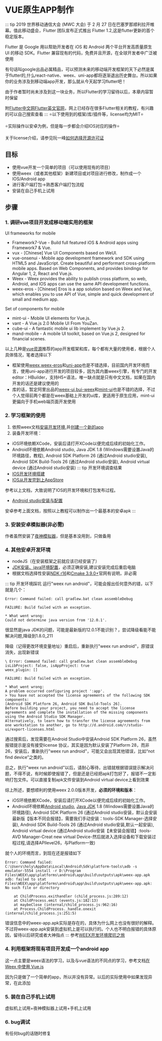 # VUE原生APP制作

::: tip
2019 世界移动通信大会 (MWC 大会) 于 2 月 27 日在巴塞罗那顺利拉开帷幕。值此移动盛会，Flutter 团队宣布正式推出 Flutter 1.2,这是flutter更新的首个稳定版本。

Flutter 是 Google 用以帮助开发者在 iOS 和 Android 两个平台开发高质量原生 UI 的移动 SDK。Flutter 兼容现有的代码，免费并且开源，在全球开发者中广泛被使用

有句话叫google出品必属精品，可以预测未来的移动端开发框架的天下必然是属于flutter的,什么react-native、weex、uni-app都将逐渐退出历史舞台。所以如果你的业务涉及到移动端app开发，那么就从今天起学习flutter吧！

由于作者暂时尚未涉及到这一块业务，所以Flutter的学习留待以后，本章内容暂时保留

附[Flutter中文网](https://flutter-io.cn/)[Flutter英文官网](https://flutter.dev/)，网上已经存在很多Flutter相关的教程，有兴趣的可以自己搜索查看
:::
⭐以下使用到的框架/库/插件等，license均为MIT⭐

⭐实际操作以安卓为例，但是每一步都会介绍IOS对应的操作⭐

关于license介绍，请参见阮一峰[如何选择开源许可证](http://www.ruanyifeng.com/blog/2011/05/how_to_choose_free_software_licenses.html)

## 目标

+ 使用vue开发一个简单的项目（可以使用现有的项目）
+ 使用weex（或者其他框架）新建项目或对项目进行修改，制作成一个IOS/Android app
+ 进行客户端打包->熟悉客户端打包流程
+ 安装在自己手机上试用

## 步骤

### 1. 调研vue项目开发成移动端实用的框架

UI frameworks for mobile

+ Framework7-Vue - Build full featured iOS & Android apps using Framework7 & Vue.
+ vux - [Chinese] Vue UI Components based on WeUI.
+ vue-onsenui - Mobile app development framework and SDK using HTML5 and JavaScript. Create beautiful and performant cross-platform mobile apps. Based on Web Components, and provides bindings for Angular 1, 2, React and Vue.js.
+ Weex - Weex provides the ability to publish cross platform, so web, Android, and IOS apps can use the same API development functions.
+ weex-eros - [Chinese] Eros is a app solution based on Weex and Vue, which enables you to use API of Vue, simple and quick development of small and medium app.

Set of components for mobile

+ mint-ui - Mobile UI elements for Vue.js.
+ vant - A Vue.js 2.0 Mobile UI From YouZan.
+ cube-ui - A fantastic mobile ui lib implement by Vue.js 2.
+ mand-mobile - A mobile UI toolkit, based on Vue.js 2, designed for financial scenes.

以上几种是[vue资源](https://github.com/vuejs/awesome-vue#mobile)推荐的app开发框架和库，每个都有大量的使用者，根据个人具体情况，笔者选择以下

+ 框架使用[weex](https://weex.incubator.apache.org/zh/guide/introduction.html),[weex-eros](https://bmfe.github.io/eros-docs/#/zh-cn/)和[uni-app](https://uniapp.dcloud.io/README)也是不错选择，目前国内开发环境而言，使用uni-app进行开发的项目较多，因为其内置weex引擎，有专门的开发editor：HBuilder，支持H5+语法，唯一缺点就是只有中文文档，如果在国内开发的话还是建议使用的
+ 库的话，暂定阿里出品的[weex-ui](https://alibaba.github.io/weex-ui/#/cn/weex-ui-report),[bui-weex](http://dev.bingocc.com/buiweex/docs/)和[mint-ui](http://mint-ui.github.io/docs/#/zh-cn2)也是不错的选择，不过个人觉得前两个都是在weex基础上开发的ui库，更适用于原生应用，mint-ui更偏向于手机web端页面开发使用

### 2. 学习框架的使用

1. 依照weex文档[安装开发环境](https://weex.incubator.apache.org/zh/guide/develop/setup-develop-environment.html#%E5%AE%89%E8%A3%85%E4%BE%9D%E8%B5%96),并[创建一个新的app](https://weex.incubator.apache.org/zh/guide/develop/create-a-new-app.html#%E5%88%9D%E5%A7%8B%E5%8C%96)
2. 装备开发环境：

+ iOS环境依赖XCode，安装后请打开XCode以便完成后续的初始化工作。
+ Android环境依赖Android studio, Java JDK 1.8 (Windows需要设置Java的环境路径，教程), Android SDK Platform 26 (通过Android studio安装), Android SDK Build-Tools 26 (通过Android studio安装), Android virtual device (通过Android studio安装)
::: tip 开发环境调查结果
+ [IOS开发环境搭建](https://www.jianshu.com/p/ff29bd79bdba)
+ [IOS从开发完到上AppStore](https://www.cnblogs.com/liuliliuli2017/p/6809360.html)

参考以上文档，大致说明了IOS的开发环境和打包发布过程。

+ [Android studio安装与配置](https://www.cnblogs.com/xiadewang/p/7820377.html)

安卓参考上面文档，按照以上教程可以制作出一个最基本的安卓apk
:::

### 3. 安装安卓模拟器(非必需)

作者虽然安装了[夜神模拟器](https://www.yeshen.com/)，但是基本没用到，只做备用

### 4. 其他安卓开发环境

+ nodeJS（在安装框架之前就应该已经安装了）
+ [JDK安装、java环境配置](https://www.cnblogs.com/renqiqiang/p/6822143.html)，必须正确安装,建议安装完成后重启电脑
+ 根据文档选择性安装[NDK r16](https://developer.android.com/ndk/downloads/older_releases.html)和[Cmake 3.9.0+](https://cmake.org/download/?spm=a2c7j.-zh-guide-develop-integrate-to-android-app.0.0.5a841a8ePGctAs)官网有说明，非必需

::: tip 开发环境踩坑
运行"weex run android"，可能会报出任何意外的错，以下就是几个：

``` text
Error: Command failed: call gradlew.bat clean assembleDebug

FAILURE: Build failed with an exception.

* What went wrong:
Could not determine java version from '12.0.1'.
```

很显然是java JDK的问题，可能是最新版的12.0.1不能识别？，尝试降级看能不能解决问题,降级到1.8.0_211

降级（记得更改环境变量地址）重启后，重新执行"weex run android"，原错误消失，出现新错误

``` text
\ Error: Command failed: call gradlew.bat clean assembleDebug
isLibProject: false, isAppProject: true
weex_plugin: []

FAILURE: Build failed with an exception.

* What went wrong:
A problem occurred configuring project ':app'.
> You have not accepted the license agreements of the following SDK components:
[Android SDK Platform 26, Android SDK Build-Tools 26].
Before building your project, you need to accept the license agreements and complete the installation of the missing components using the Android Studio SDK Manager.
Alternatively, to learn how to transfer the license agreements from one workstation to another, go to http://d.android.com/r/studio-ui/export-licenses.html
```

通过搜索后，发现需要在Android Studio中安装Android SDK Platform 26，虽然报错提示是没有接受license 协议，其实是因为默认安装了Platform 28，而非26，安装后，重新执行"weex run android"，可能又会出现其他错误，比如“not find device”之类的。

总之，执行"weex run android"以后，请耐心等待，出错就根据错误提示解决问题，不得不说，有时候即使报错了，但是还是已经把apk打包好了，报错不一定影响打包文件。可以直接复制apk文件安装到Android virtual device上看到效果

综上所述，要想顺利的使用weex 2.0.0版本开发，**必须的环境和版本**：

+ iOS环境依赖XCode，安装后请打开XCode以便完成后续的初始化工作。
+ Android环境依赖[Android studio](https://www.cnblogs.com/xiadewang/p/7820377.html), [Java JDK](https://www.cnblogs.com/renqiqiang/p/6822143.html) 1.8 (Windows需要设置Java的环境路径), Android SDK Platform 26 (通过Android studio安装，默认会安装最新版【版本不同会报错】，需要我们手动安装：tools-SDK Manager-选择安装), Android SDK Build-Tools 26 (通过Android studio安装,默认一起安装), Android virtual device (通过Android studio安装【未安装会报错】:tools-AVD Manager-Creat new virtual Device-然后就进入选择设备和下载安装过程过程,请选择APIlevel26，与Platform一致)

就个人的环境而言，到现在还是报错如下

```text
Error: Command failed: C:\Users\holy\AppData\Local\Android\Sdk\platform-tools\adb -s emulator-5554 install -r D:\Program Files\WEEX\app\platforms\android\app\build\outputs\apk\weex-app.apk
adb: failed to stat Files\WEEX\app\platforms\android\app\build\outputs\apk\weex-app.apk: No such file or directory

    at ChildProcess.exithandler (child_process.js:289:12)
    at ChildProcess.emit (events.js:182:13)
    at maybeClose (internal/child_process.js:962:16)
    at Process.ChildProcess._handle.onexit (internal/child_process.js:251:5)
```

错误信息中的weex-app.apk实际是存在的，具体为什么网上也没有很好的解释。不过将weex-app.apk安装到虚拟机上是可以执行的。个人也不明白报错的具体原因，留待以后研究或者大神指点
:::
参考[WEEX开发环境爬坑之旅](https://mobilesite.github.io/2017/12/17/weex-enviroment/)

### 4. 利用框架将现有项目开发成一个android app

这一点主要是weex语法的学习，以及与vue语法的不同点的学习，参考文档[在 Weex 中使用 Vue.js](https://weex.apache.org/zh/guide/use-vue-in-weex.html#%E5%9C%A8-weex-%E4%B8%AD%E4%BD%BF%E7%94%A8-vue-js)

因为只是做了一个简单的app，所以并没有异常。以后的实际使用中如果发现异常，在此添加

### 5. 装在自己手机上试用

虚拟机上试用+夜神模拟器上试用+手机上试用

### 6. bug调试

有任何bug的话随时修复